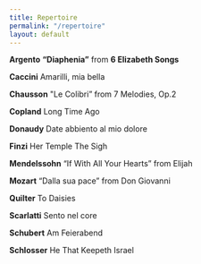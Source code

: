 ```yaml
---
title: Repertoire
permalink: "/repertoire"
layout: default
---
```


**Argento**
**“Diaphenia”**  from **6 Elizabeth Songs** 


**Caccini**
   Amarilli, mia bella 

**Chausson**
   "Le Colibri” from 7 Melodies, Op.2 

**Copland**
   Long Time Ago 

**Donaudy**
   Date abbiento al mio dolore 


**Finzi**
   Her Temple 
   The Sigh 

**Mendelssohn**
  “If With All Your Hearts” from Elijah 

**Mozart**
  “Dalla sua pace” from Don Giovanni 
     
**Quilter**
  To Daisies 

**Scarlatti**
  Sento nel core

**Schubert**
  Am Feierabend 

**Schlosser**
  He That Keepeth Israel